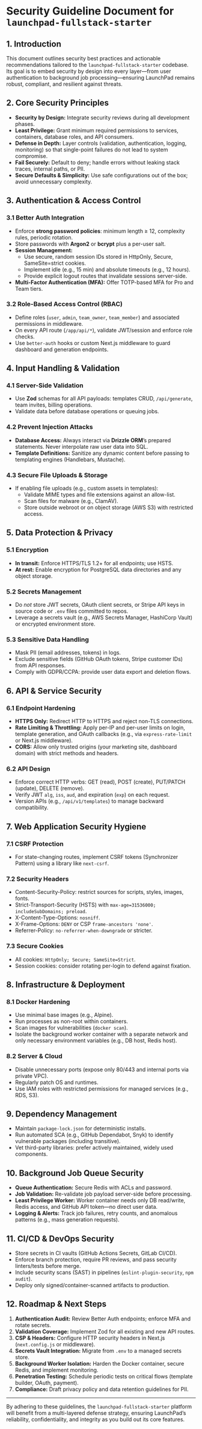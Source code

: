 # Security Guideline Document for `launchpad-fullstack-starter`

## 1. Introduction
This document outlines security best practices and actionable recommendations tailored to the `launchpad-fullstack-starter` codebase. Its goal is to embed security by design into every layer—from user authentication to background job processing—ensuring LaunchPad remains robust, compliant, and resilient against threats.

## 2. Core Security Principles
- **Security by Design:** Integrate security reviews during all development phases.  
- **Least Privilege:** Grant minimum required permissions to services, containers, database roles, and API consumers.  
- **Defense in Depth:** Layer controls (validation, authentication, logging, monitoring) so that single-point failures do not lead to system compromise.  
- **Fail Securely:** Default to deny; handle errors without leaking stack traces, internal paths, or PII.  
- **Secure Defaults & Simplicity:** Use safe configurations out of the box; avoid unnecessary complexity.

## 3. Authentication & Access Control

### 3.1 Better Auth Integration
- Enforce **strong password policies**: minimum length ≥ 12, complexity rules, periodic rotation.  
- Store passwords with **Argon2** or **bcrypt** plus a per-user salt.  
- **Session Management:**
  - Use secure, random session IDs stored in HttpOnly, Secure, SameSite=strict cookies.  
  - Implement idle (e.g., 15 min) and absolute timeouts (e.g., 12 hours).  
  - Provide explicit logout routes that invalidate sessions server-side.  
- **Multi-Factor Authentication (MFA):** Offer TOTP-based MFA for Pro and Team tiers.  

### 3.2 Role-Based Access Control (RBAC)
- Define roles (`user`, `admin`, `team_owner`, `team_member`) and associated permissions in middleware.  
- On every API route (`/app/api/*`), validate JWT/session and enforce role checks.  
- Use `better-auth` hooks or custom Next.js middleware to guard dashboard and generation endpoints.

## 4. Input Handling & Validation

### 4.1 Server-Side Validation
- Use **Zod** schemas for all API payloads: templates CRUD, `/api/generate`, team invites, billing operations.  
- Validate data before database operations or queuing jobs.  

### 4.2 Prevent Injection Attacks
- **Database Access:** Always interact via **Drizzle ORM**’s prepared statements. Never interpolate raw user data into SQL.  
- **Template Definitions:** Sanitize any dynamic content before passing to templating engines (Handlebars, Mustache).  

### 4.3 Secure File Uploads & Storage
- If enabling file uploads (e.g., custom assets in templates):  
  - Validate MIME types and file extensions against an allow-list.  
  - Scan files for malware (e.g., ClamAV).  
  - Store outside webroot or on object storage (AWS S3) with restricted access.  

## 5. Data Protection & Privacy

### 5.1 Encryption
- **In transit:** Enforce HTTPS/TLS 1.2+ for all endpoints; use HSTS.  
- **At rest:** Enable encryption for PostgreSQL data directories and any object storage.  

### 5.2 Secrets Management
- Do _not_ store JWT secrets, OAuth client secrets, or Stripe API keys in source code or `.env` files committed to repos.   
- Leverage a secrets vault (e.g., AWS Secrets Manager, HashiCorp Vault) or encrypted environment store.  

### 5.3 Sensitive Data Handling
- Mask PII (email addresses, tokens) in logs.  
- Exclude sensitive fields (GitHub OAuth tokens, Stripe customer IDs) from API responses.  
- Comply with GDPR/CCPA: provide user data export and deletion flows.

## 6. API & Service Security

### 6.1 Endpoint Hardening
- **HTTPS Only:** Redirect HTTP to HTTPS and reject non-TLS connections.  
- **Rate Limiting & Throttling:** Apply per-IP and per-user limits on login, template generation, and OAuth callbacks (e.g., via `express-rate-limit` or Next.js middleware).  
- **CORS:** Allow only trusted origins (your marketing site, dashboard domain) with strict methods and headers.  

### 6.2 API Design
- Enforce correct HTTP verbs: GET (read), POST (create), PUT/PATCH (update), DELETE (remove).  
- Verify JWT `alg`, `iss`, `aud`, and expiration (`exp`) on each request.  
- Version APIs (e.g., `/api/v1/templates`) to manage backward compatibility.

## 7. Web Application Security Hygiene

### 7.1 CSRF Protection
- For state-changing routes, implement CSRF tokens (Synchronizer Pattern) using a library like `next-csrf`.  

### 7.2 Security Headers
- Content-Security-Policy: restrict sources for scripts, styles, images, fonts.  
- Strict-Transport-Security (HSTS) with `max-age=31536000; includeSubDomains; preload`.  
- X-Content-Type-Options: `nosniff`.  
- X-Frame-Options: `DENY` or CSP `frame-ancestors 'none'`.  
- Referrer-Policy: `no-referrer-when-downgrade` or stricter.  

### 7.3 Secure Cookies
- All cookies: `HttpOnly; Secure; SameSite=Strict`.  
- Session cookies: consider rotating per-login to defend against fixation.

## 8. Infrastructure & Deployment

### 8.1 Docker Hardening
- Use minimal base images (e.g., Alpine).  
- Run processes as non-root within containers.  
- Scan images for vulnerabilities (`docker scan`).  
- Isolate the background worker container with a separate network and only necessary environment variables (e.g., DB host, Redis host).

### 8.2 Server & Cloud
- Disable unnecessary ports (expose only 80/443 and internal ports via private VPC).  
- Regularly patch OS and runtimes.  
- Use IAM roles with restricted permissions for managed services (e.g., RDS, S3).  

## 9. Dependency Management
- Maintain `package-lock.json` for deterministic installs.  
- Run automated SCA (e.g., GitHub Dependabot, Snyk) to identify vulnerable packages (including transitive).  
- Vet third-party libraries: prefer actively maintained, widely used components.

## 10. Background Job Queue Security

- **Queue Authentication:** Secure Redis with ACLs and password.  
- **Job Validation:** Re-validate job payload server-side before processing.  
- **Least Privilege Worker:** Worker container needs only DB read/write, Redis access, and GitHub API token—no direct user data.
- **Logging & Alerts:** Track job failures, retry counts, and anomalous patterns (e.g., mass generation requests).

## 11. CI/CD & DevOps Security

- Store secrets in CI vaults (GitHub Actions Secrets, GitLab CI/CD).  
- Enforce branch protection, require PR reviews, and pass security linters/tests before merge.  
- Include security scans (SAST) in pipelines (`eslint-plugin-security`, `npm audit`).  
- Deploy only signed/container-scanned artifacts to production.

## 12. Roadmap & Next Steps
1. **Authentication Audit:** Review Better Auth endpoints; enforce MFA and rotate secrets.  
2. **Validation Coverage:** Implement Zod for all existing and new API routes.  
3. **CSP & Headers:** Configure HTTP security headers in Next.js (`next.config.js` or middleware).  
4. **Secrets Vault Integration:** Migrate from `.env` to a managed secrets store.  
5. **Background Worker Isolation:** Harden the Docker container, secure Redis, and implement monitoring.  
6. **Penetration Testing:** Schedule periodic tests on critical flows (template builder, OAuth, payment).  
7. **Compliance:** Draft privacy policy and data retention guidelines for PII.  

---
By adhering to these guidelines, the `launchpad-fullstack-starter` platform will benefit from a multi-layered defense strategy, ensuring LaunchPad’s reliability, confidentiality, and integrity as you build out its core features.